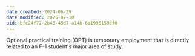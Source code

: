```yaml
---
date created: 2024-06-29
date modified: 2025-07-10
uid: bfc24f72-2b46-45d7-a14b-6a1996159ef0
---
```


Optional practical training (OPT) is temporary employment that is directly related to an F-1 student's major area of study.
